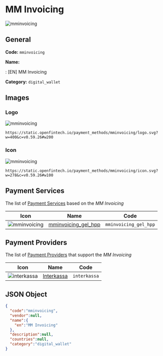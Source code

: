 
# MM Invoicing 
![mminvoicing](https://static.openfintech.io/payment_methods/mminvoicing/logo.svg?w=400&c=v0.59.26#w200)  

## General 
**Code:** `mminvoicing` 
 
**Name:** 
 
:	[EN] MM Invoicing 
 
**Category:** `digital_wallet` 
 

## Images 

### Logo 
![mminvoicing](https://static.openfintech.io/payment_methods/mminvoicing/logo.svg?w=400&c=v0.59.26#w200)  

```
https://static.openfintech.io/payment_methods/mminvoicing/logo.svg?w=400&c=v0.59.26#w200
```  

### Icon 
![mminvoicing](https://static.openfintech.io/payment_methods/mminvoicing/icon.svg?w=278&c=v0.59.26#w100)  

```
https://static.openfintech.io/payment_methods/mminvoicing/icon.svg?w=278&c=v0.59.26#w100
```  

## Payment Services 
 
The list of [Payment Services](/payment-services/) based on the _MM Invoicing_ 

|Icon|Name|Code| 
|:---:|:---:|:---:| 
|![mminvoicing](https://static.openfintech.io/payment_methods/mminvoicing/icon.svg?w=278&c=v0.59.26#w100) |[mminvoicing_gel_hpp](/payment-services/mminvoicing_gel_hpp/)|`mminvoicing_gel_hpp`| 
 

## Payment Providers 
 
The list of [Payment Providers](/payment-providers/) that support the _MM Invoicing_ 

|Icon|Name|Code| 
|:---:|:---:|:---:| 
|![interkassa](https://static.openfintech.io/payment_providers/interkassa/icon.svg?w=278&c=v0.59.26#w100) |[Interkassa](/payment-providers/interkassa/)|`interkassa`| 
 

## JSON Object 

```json
{
  "code":"mminvoicing",
  "vendor":null,
  "name":{
    "en":"MM Invoicing"
  },
  "description":null,
  "countries":null,
  "category":"digital_wallet"
}
```  

